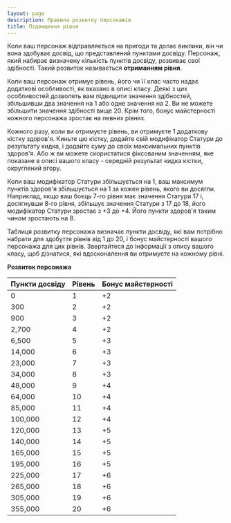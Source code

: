 ```yaml
---
layout: page
description: Правила розвитку персонажів
title: Підвищення рівня
---
```


Коли ваш персонаж відправляється на пригоди та долає виклики, він чи вона здобуває досвід, що представлений пунктами досвіду. Персонаж, який набирає визначену кількість пунктів досвіду, розвиває свої здібності. Такий розвиток називається **отриманням рівня**.

Коли ваш персонаж отримує рівень, його чи її клас часто надає додаткові особливості, як вказано в описі класу. Деякі з цих особливостей дозволять вам підвищити значення здібностей, збільшивши два значення на 1 або одне значення на 2. Ви не можете збільшити значення здібності вище 20. Крім того, бонус майстерності кожного персонажа зростає на певних рівнях.

Кожного разу, коли ви отримуєте рівень, ви отримуєте 1 додаткову кістку здоров'я. Киньте цю кістку, додайте свій модифікатор Статури до результату кидка, і додайте суму до своїх максимальних пунктів здоров'я. Або ж ви можете скористатися фіксованим значенням, яке показане в описі вашого класу - середній результат кидка кістки, округлений вгору.

Коли ваш модифікатор Статури збільшується на 1, ваш максимум пунктів здоров'я збільшується на 1 за кожен рівень, якого ви досягли. Наприклад, якщо ваш боєць 7-го рівня має значення Статури 17 і, досягнувши 8-го рівня, збільшує значення Статури з 17 до 18, його модифікатор Статури зростає з +3 до +4. Його пункти здоров'я таким чином зростають на 8.

Таблиця розвитку персонажа визначає пункти досвіду, які вам потрібно набрати для здобуття рівнів від 1 до 20, і бонус майстерності вашого персонажа для цих рівнів. Звертайтеся до інформації з опису вашого класу, щоб дізнатися, які вдосконалення ви отримуєте на кожному рівні.

**Розвиток персонажа**

| Пункти досвіду | Рівень | Бонус майстерності |
| -------------- | ------ | ------------- |
| 0              | 1      | +2            |
| 300            | 2      | +2            |
| 900            | 3      | +2            |
| 2,700          | 4      | +2            |
| 6,500          | 5      | +3            |
| 14,000         | 6      | +3            |
| 23,000         | 7      | +3            |
| 34,000         | 8      | +3            |
| 48,000         | 9      | +4            |
| 64,000         | 10     | +4            |
| 85,000         | 11     | +4            |
| 100,000        | 12     | +4            |
| 120,000        | 13     | +5            |
| 140,000        | 14     | +5            |
| 165,000        | 15     | +5            |
| 195,000        | 16     | +5            |
| 225,000        | 17     | +6            |
| 265,000        | 18     | +6            |
| 305,000        | 19     | +6            |
| 355,000        | 20     | +6            |
